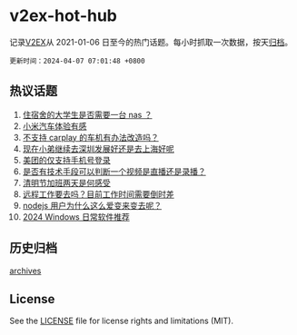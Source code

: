 # v2ex-hot-hub

 记录[V2EX](https://www.v2ex.com/)从 2021-01-06 日至今的热门话题。每小时抓取一次数据，按天[归档](archives)。

`更新时间：2024-04-07 07:01:48 +0800`

## 热议话题

1. [住宿舍的大学生是否需要一台 nas ？](https://www.v2ex.com/t/1030069)
1. [小米汽车体验有感](https://www.v2ex.com/t/1030012)
1. [不支持 carplay 的车机有办法改造吗？](https://www.v2ex.com/t/1029959)
1. [现在小弟继续去深圳发展好还是去上海好呢](https://www.v2ex.com/t/1029968)
1. [美团的仅支持手机号登录](https://www.v2ex.com/t/1029996)
1. [是否有技术手段可以判断一个视频是直播还是录播？](https://www.v2ex.com/t/1029961)
1. [清明节加班两天是何感受](https://www.v2ex.com/t/1029956)
1. [远程工作要去吗？目前工作时间需要倒时差](https://www.v2ex.com/t/1029983)
1. [nodejs 用户为什么这么爱变来变去呢？](https://www.v2ex.com/t/1029981)
1. [2024 Windows 日常软件推荐](https://www.v2ex.com/t/1030062)

## 历史归档

[archives](archives)

## License

See the [LICENSE](LICENSE) file for license rights and limitations (MIT).
